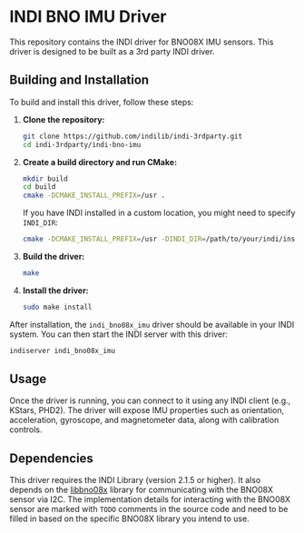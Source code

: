 # INDI BNO IMU Driver

This repository contains the INDI driver for BNO08X IMU sensors. This driver is designed to be built as a 3rd party INDI driver.

## Building and Installation

To build and install this driver, follow these steps:

1.  **Clone the repository:**

    ```bash
    git clone https://github.com/indilib/indi-3rdparty.git
    cd indi-3rdparty/indi-bno-imu
    ```

2.  **Create a build directory and run CMake:**

    ```bash
    mkdir build
    cd build
    cmake -DCMAKE_INSTALL_PREFIX=/usr .
    ```

    If you have INDI installed in a custom location, you might need to specify `INDI_DIR`:

    ```bash
    cmake -DCMAKE_INSTALL_PREFIX=/usr -DINDI_DIR=/path/to/your/indi/install .
    ```

3.  **Build the driver:**

    ```bash
    make
    ```

4.  **Install the driver:**
    ```bash
    sudo make install
    ```

After installation, the `indi_bno08x_imu` driver should be available in your INDI system. You can then start the INDI server with this driver:

```bash
indiserver indi_bno08x_imu
```

## Usage

Once the driver is running, you can connect to it using any INDI client (e.g., KStars, PHD2). The driver will expose IMU properties such as orientation, acceleration, gyroscope, and magnetometer data, along with calibration controls.

## Dependencies

This driver requires the INDI Library (version 2.1.5 or higher). It also depends on the [libbno08x](https://github.com/knro/libbno08x) library for communicating with the BNO08X sensor via I2C. The implementation details for interacting with the BNO08X sensor are marked with `TODO` comments in the source code and need to be filled in based on the specific BNO08X library you intend to use.
